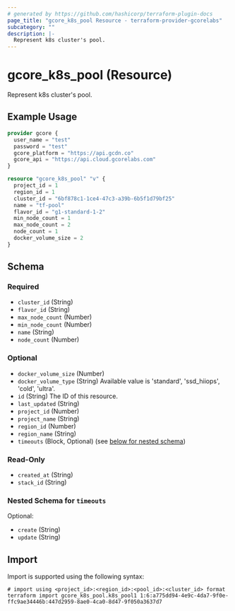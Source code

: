 ```yaml
---
# generated by https://github.com/hashicorp/terraform-plugin-docs
page_title: "gcore_k8s_pool Resource - terraform-provider-gcorelabs"
subcategory: ""
description: |-
  Represent k8s cluster's pool.
---
```


# gcore_k8s_pool (Resource)

Represent k8s cluster's pool.

## Example Usage

```terraform
provider gcore {
  user_name = "test"
  password = "test"
  gcore_platform = "https://api.gcdn.co"
  gcore_api = "https://api.cloud.gcorelabs.com"
}

resource "gcore_k8s_pool" "v" {
  project_id = 1
  region_id = 1
  cluster_id = "6bf878c1-1ce4-47c3-a39b-6b5f1d79bf25"
  name = "tf-pool"
  flavor_id = "g1-standard-1-2"
  min_node_count = 1
  max_node_count = 2
  node_count = 1
  docker_volume_size = 2
}
```

<!-- schema generated by tfplugindocs -->
## Schema

### Required

- `cluster_id` (String)
- `flavor_id` (String)
- `max_node_count` (Number)
- `min_node_count` (Number)
- `name` (String)
- `node_count` (Number)

### Optional

- `docker_volume_size` (Number)
- `docker_volume_type` (String) Available value is 'standard', 'ssd_hiiops', 'cold', 'ultra'.
- `id` (String) The ID of this resource.
- `last_updated` (String)
- `project_id` (Number)
- `project_name` (String)
- `region_id` (Number)
- `region_name` (String)
- `timeouts` (Block, Optional) (see [below for nested schema](#nestedblock--timeouts))

### Read-Only

- `created_at` (String)
- `stack_id` (String)

<a id="nestedblock--timeouts"></a>
### Nested Schema for `timeouts`

Optional:

- `create` (String)
- `update` (String)

## Import

Import is supported using the following syntax:

```shell
# import using <project_id>:<region_id>:<pool_id>:<cluster_id> format
terraform import gcore_k8s_pool.k8s_pool1 1:6:a775dd94-4e9c-4da7-9f0e-ffc9ae34446b:447d2959-8ae0-4ca0-8d47-9f050a3637d7
```

